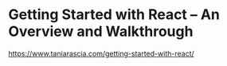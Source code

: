 # Getting Started with React – An Overview and Walkthrough
https://www.taniarascia.com/getting-started-with-react/
